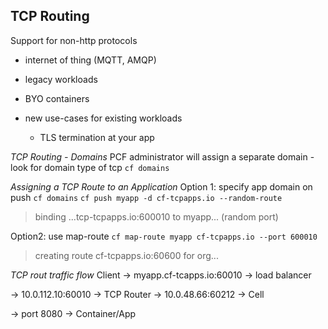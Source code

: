 ## TCP Routing
Support for non-http protocols
- internet of thing (MQTT, AMQP)
- legacy workloads
- BYO containers

- new use-cases for existing workloads
	- TLS termination at your app

*TCP Routing - Domains*
PCF administrator will assign a separate domain
	- look for domain type of tcp
	`cf domains`

*Assigning a TCP Route to an Application*
Option 1: specify app domain on push
`cf domains`
`cf push myapp -d cf-tcpapps.io --random-route`
> binding ...tcp-tcpapps.io:600010 to myapp... (random port)

Option2: use map-route
`cf map-route myapp cf-tcpapps.io --port 600010`
> creating route cf-tcpapps.io:60600 for org...


*TCP rout traffic flow*
Client -> myapp.cf-tcapps.io:60010 -> load balancer 

-> 10.0.112.10:60010 -> TCP Router -> 10.0.48.66:60212 -> Cell

-> port 8080 -> Container/App